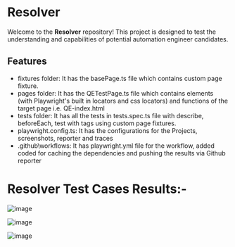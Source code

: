 # Resolver  

Welcome to the **Resolver** repository! This project is designed to test the understanding and capabilities of potential automation engineer candidates.

## Features  
- fixtures folder: It has the basePage.ts file which contains custom page fixture.
- pages folder: It has the QETestPage.ts file which contains elements (with Playwright's built in locators and css locators) and functions of the target page i.e. QE-index.html
- tests folder: It has all the tests in tests.spec.ts file with describe, beforeEach, test with tags using custom page fixtures.
- playwright.config.ts: It has the configurations for the Projects, screenshots, reporter and traces
- .github\workflows: It has playwright.yml file for the workflow, added coded for caching the dependencies and pushing the results via Github reporter

# Resolver Test Cases Results:-

![image](https://github.com/user-attachments/assets/afada4ef-830f-4dfe-994e-838069a6c057)


![image](https://github.com/user-attachments/assets/ff0f1580-77ad-44cd-a5fe-ebcb97bea538)



![image](https://github.com/user-attachments/assets/36f32940-eeba-488e-9e79-176214b768ea)
